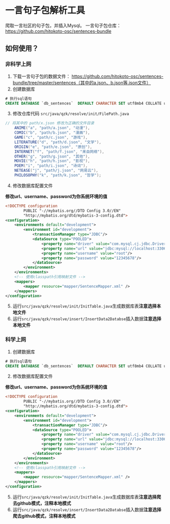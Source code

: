 # 一言句子包解析工具
爬取一言社区的句子包，并插入Mysql。
一言句子包仓库：https://github.com/hitokoto-osc/sentences-bundle

## 如何使用？
### 非科学上网

1. 下载一言句子包的数据文件：
  https://github.com/hitokoto-osc/sentences-bundle/tree/master/sentences（其中的a.json、b.json等.json文件）
2. 创建数据库
```sql
# 执行sql语句
CREATE DATABASE `db_sentences`  DEFAULT CHARACTER SET utf8mb4 COLLATE utf8mb4_general_ci;
```

3. 修改仓库代码
   `src/java/qzk/resolve/init/FilePath.java`

```java
// 将其中的 path/x.json 修改为正确的文件目录
    ANIME("a", "path/a.json", "动漫"),
    COMIC("b", "path/b.json", "漫画"),
    GAME("c", "path/c.json", "游戏"),
    LITERATURE("d", "path/d.json", "文学"),
    ORIGIN("e", "path/e.json", "原创"),
    INTERNET("f", "path/f.json", "来自网络"),
    OTHER("g", "path/g.json", "其他"),
    MOVIE("h", "path/h.json", "影视"),
    POEM("i", "path/i.json", "诗词"),
    NETEASE("j", "path/j.json", "网易云"),
    PHILOSOPHY("k", "path/k.json", "哲学");
```

4. 修改数据库配置文件

**修改url、username、password为你系统环境的值**

```xml
<!DOCTYPE configuration
        PUBLIC "-//mybatis.org//DTD Config 3.0//EN"
        "http://mybatis.org/dtd/mybatis-3-config.dtd">
<configuration>
    <environments default="development">
        <environment id="development">
            <transactionManager type="JDBC"/>
            <dataSource type="POOLED">
                <property name="driver" value="com.mysql.cj.jdbc.Driver"/>
                <property name="url" value="jdbc:mysql://localhost:3306/db_sentences?useSSL=false&amp;allowPublicKeyRetrieval=true"/>
                <property name="username" value="root"/>
                <property name="password" value="12345678"/>
            </dataSource>
        </environment>
    </environments>
    <!-- 使用classpath引用映射文件 -->
    <mappers>
        <mapper resource="mapper/SentenceMapper.xml" />
    </mappers>
</configuration>
```

5. 运行`src/java/qzk/resolve/init/InitTable.java`生成数据库表**注意选择本地文件**
6. 运行`src/java/qzk/resolve/insert/InsertData2Databse`插入数据**注意选择本地文件**

### 科学上网

1. 创建数据库

```sql
# 执行sql语句
CREATE DATABASE `db_sentences`  DEFAULT CHARACTER SET utf8mb4 COLLATE utf8mb4_general_ci;
```

2. 修改数据库配置文件

**修改url、username、password为你系统环境的值**

```xml
<!DOCTYPE configuration
        PUBLIC "-//mybatis.org//DTD Config 3.0//EN"
        "http://mybatis.org/dtd/mybatis-3-config.dtd">
<configuration>
    <environments default="development">
        <environment id="development">
            <transactionManager type="JDBC"/>
            <dataSource type="POOLED">
                <property name="driver" value="com.mysql.cj.jdbc.Driver"/>
                <property name="url" value="jdbc:mysql://localhost:3306/db_sentences?useSSL=false&amp;allowPublicKeyRetrieval=true"/>
                <property name="username" value="root"/>
                <property name="password" value="12345678"/>
            </dataSource>
        </environment>
    </environments>
    <!-- 使用classpath引用映射文件 -->
    <mappers>
        <mapper resource="mapper/SentenceMapper.xml" />
    </mappers>
</configuration>
```

5. 运行`src/java/qzk/resolve/init/InitTable.java`生成数据库表**注意选择爬去github模式，注释本地模式**
6. 运行`src/java/qzk/resolve/insert/InsertData2Databse`插入数据**注意选择爬去github模式，注释本地模式**
